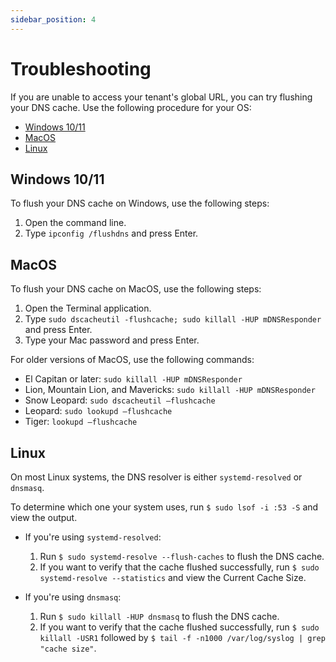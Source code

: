 ```yaml
---
sidebar_position: 4
---
```

# Troubleshooting

If you are unable to access your tenant's global URL, you can try flushing your DNS cache. Use the following procedure for your OS:

* [Windows 10/11](#windows-1011)
* [MacOS](#macos)
* [Linux](#linux)

## Windows 10/11

To flush your DNS cache on Windows, use the following steps:

1. Open the command line.
2. Type `ipconfig /flushdns` and press Enter.

## MacOS

To flush your DNS cache on MacOS, use the following steps:

1. Open the Terminal application.
2. Type `sudo dscacheutil -flushcache; sudo killall -HUP mDNSResponder` and press Enter.
3. Type your Mac password and press Enter.

For older versions of MacOS, use the following commands:

* El Capitan or later: `sudo killall -HUP mDNSResponder`
* Lion, Mountain Lion, and Mavericks: `sudo killall -HUP mDNSResponder`
* Snow Leopard: `sudo dscacheutil –flushcache`
* Leopard: `sudo lookupd –flushcache`
* Tiger: `lookupd –flushcache`

## Linux

On most Linux systems, the DNS resolver is either `systemd-resolved` or `dnsmasq`. 

To determine which one your system uses, run `$ sudo lsof -i :53 -S` and view the output.

* If you're using `systemd-resolved`:

	1. Run `$ sudo systemd-resolve --flush-caches` to flush the DNS cache.
	2. If you want to verify that the cache flushed successfully, run `$ sudo systemd-resolve --statistics` and view the Current Cache Size.

* If you're using `dnsmasq`:

	1. Run `$ sudo killall -HUP dnsmasq` to flush the DNS cache.
	2. If you want to verify that the cache flushed successfully, run `$ sudo killall -USR1` followed by `$ tail -f -n1000 /var/log/syslog | grep "cache size"`.
